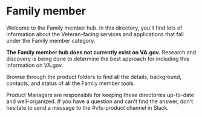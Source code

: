 # Family member
Welcome to the Family member hub. In this directory, you'll find lots of information about the Veteran-facing services and applications that fall under the Family member category.

**The Family member hub does not currently exist on VA.gov.** Research and discovery is being done to determine the best approach for including this information on VA.gov.

Browse through the product folders to find all the details, background, contacts, and status of all the Family member tools. 

Product Managers are responsible for keeping these directories up-to-date and well-organized. If you have a question and can't find the answer, don't hesitate to send a message to the #vfs-product channel in Slack.